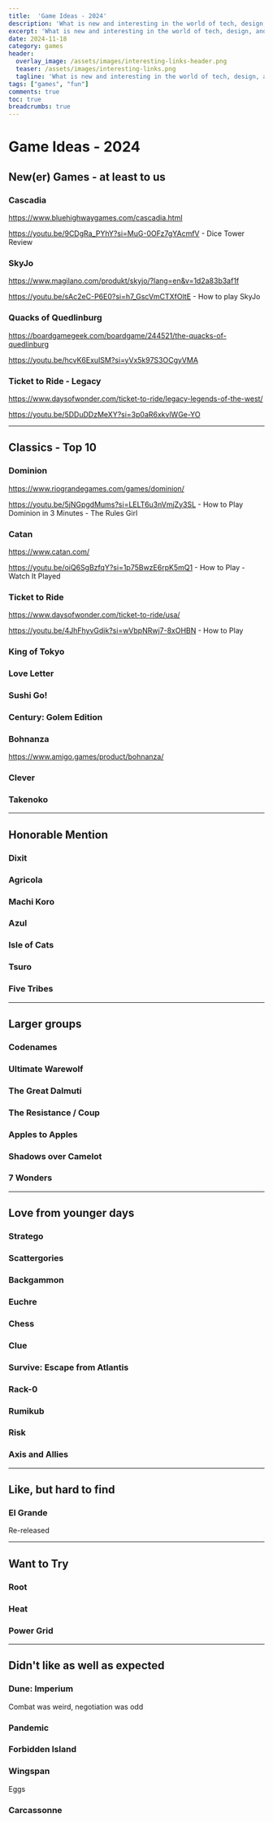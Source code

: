 ```yaml
---
title:  'Game Ideas - 2024'
description: 'What is new and interesting in the world of tech, design, and leadership?'
excerpt: 'What is new and interesting in the world of tech, design, and leadership?'
date: 2024-11-18
category: games
header:
  overlay_image: /assets/images/interesting-links-header.png
  teaser: /assets/images/interesting-links.png
  tagline: 'What is new and interesting in the world of tech, design, and leadership?'
tags: ["games", "fun"]
comments: true
toc: true
breadcrumbs: true
---
```


# Game Ideas - 2024

## New(er) Games - at least to us

### Cascadia

https://www.bluehighwaygames.com/cascadia.html 

https://youtu.be/9CDgRa_PYhY?si=MuG-0OFz7gYAcmfV - Dice Tower Review


### SkyJo

https://www.magilano.com/produkt/skyjo/?lang=en&v=1d2a83b3af1f

https://youtu.be/sAc2eC-P6E0?si=h7_GscVmCTXfOltE - How to play SkyJo


### Quacks of Quedlinburg

https://boardgamegeek.com/boardgame/244521/the-quacks-of-quedlinburg

https://youtu.be/hcvK6ExuISM?si=yVx5k97S3OCgyVMA 

### Ticket to Ride - Legacy

https://www.daysofwonder.com/ticket-to-ride/legacy-legends-of-the-west/

https://youtu.be/5DDuDDzMeXY?si=3p0aR6xkvlWGe-YO


---

## Classics - Top 10

### Dominion

https://www.riograndegames.com/games/dominion/

https://youtu.be/5jNGpgdMums?si=LELT6u3nVmjZy3SL - How to Play Dominion in 3 Minutes - The Rules Girl

### Catan

https://www.catan.com/

https://youtu.be/oiQ6SgBzfqY?si=1p75BwzE6rpK5mQ1 - How to Play - Watch It Played

### Ticket to Ride

https://www.daysofwonder.com/ticket-to-ride/usa/

https://youtu.be/4JhFhyvGdik?si=wVbpNRwj7-8xOHBN - How to Play

### King of Tokyo

### Love Letter

### Sushi Go!

### Century: Golem Edition

### Bohnanza

https://www.amigo.games/product/bohnanza/

### Clever

### Takenoko

---

## Honorable Mention

### Dixit

### Agricola

### Machi Koro

### Azul

### Isle of Cats



### Tsuro

### Five Tribes

---

## Larger groups

### Codenames

### Ultimate Warewolf

### The Great Dalmuti

### The Resistance / Coup

### Apples to Apples

### Shadows over Camelot

### 7 Wonders

---

## Love from younger days

### Stratego

### Scattergories

### Backgammon

### Euchre

### Chess

### Clue

### Survive: Escape from Atlantis

### Rack-0

### Rumikub

### Risk

### Axis and Allies

---

## Like, but hard to find

### El Grande

Re-released

---

## Want to Try

### Root

### Heat

### Power Grid

---

## Didn't like as well as expected

### Dune: Imperium

Combat was weird, negotiation was odd

### Pandemic

### Forbidden Island

### Wingspan

Eggs

### Carcassonne
